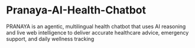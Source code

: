 # Pranaya-AI-Health-Chatbot
PRANAYA is an agentic, multilingual health chatbot that uses AI reasoning and live web intelligence to deliver accurate healthcare advice, emergency support, and daily wellness tracking

